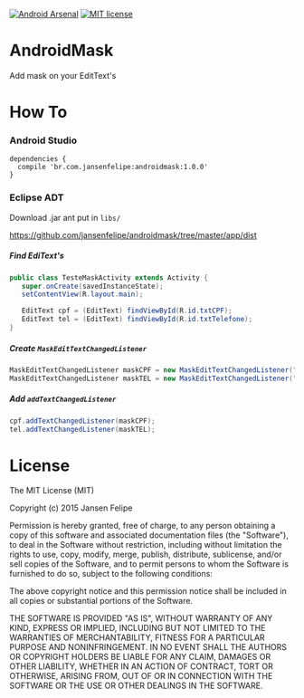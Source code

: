 [![Android Arsenal](https://img.shields.io/badge/Android%20Arsenal-AndroidMask-green.svg?style=flat)](https://android-arsenal.com/details/1/2089)
[![MIT license](https://img.shields.io/dub/l/vibe-d.svg)](http://opensource.org/licenses/MIT)

# AndroidMask

Add mask on your EditText's

# How To

### Android Studio

```
dependencies {
  compile 'br.com.jansenfelipe:androidmask:1.0.0'
}
```
### Eclipse ADT

Download .jar ant put in `libs/`

https://github.com/jansenfelipe/androidmask/tree/master/app/dist

##### Find EdiText's

```java
public class TesteMaskActivity extends Activity {
   super.onCreate(savedInstanceState);
   setContentView(R.layout.main);

   EditText cpf = (EditText) findViewById(R.id.txtCPF);
   EditText tel = (EditText) findViewById(R.id.txtTelefone);
}
```
##### Create `MaskEditTextChangedListener`

```java
MaskEditTextChangedListener maskCPF = new MaskEditTextChangedListener("###.###.###-##", cpf);
MaskEditTextChangedListener maskTEL = new MaskEditTextChangedListener("(##)####-####", tel);
```

##### Add `addTextChangedListener`

```java
cpf.addTextChangedListener(maskCPF);
tel.addTextChangedListener(maskTEL);
```
# License

The MIT License (MIT)

Copyright (c) 2015 Jansen Felipe

Permission is hereby granted, free of charge, to any person obtaining a copy
of this software and associated documentation files (the "Software"), to deal
in the Software without restriction, including without limitation the rights
to use, copy, modify, merge, publish, distribute, sublicense, and/or sell
copies of the Software, and to permit persons to whom the Software is
furnished to do so, subject to the following conditions:

The above copyright notice and this permission notice shall be included in
all copies or substantial portions of the Software.

THE SOFTWARE IS PROVIDED "AS IS", WITHOUT WARRANTY OF ANY KIND, EXPRESS OR
IMPLIED, INCLUDING BUT NOT LIMITED TO THE WARRANTIES OF MERCHANTABILITY,
FITNESS FOR A PARTICULAR PURPOSE AND NONINFRINGEMENT. IN NO EVENT SHALL THE
AUTHORS OR COPYRIGHT HOLDERS BE LIABLE FOR ANY CLAIM, DAMAGES OR OTHER
LIABILITY, WHETHER IN AN ACTION OF CONTRACT, TORT OR OTHERWISE, ARISING FROM,
OUT OF OR IN CONNECTION WITH THE SOFTWARE OR THE USE OR OTHER DEALINGS IN
THE SOFTWARE.
